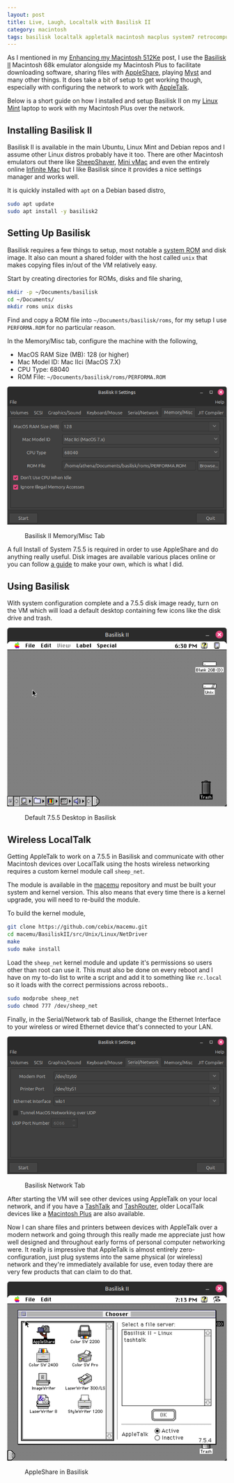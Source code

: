 ```yaml
---
layout: post
title: Live, Laugh, Localtalk with Basilisk II
category: macintosh
tags: basilisk localtalk appletalk macintosh macplus system7 retrocomputing
---
```


As I mentioned in my [Enhancing my Macintosh 512Ke](/Enhancing-my-Macintosh-512Ke/) post, I use the [Basilisk II](https://basilisk.cebix.net/) Macintosh 68k emulator alongside my Macintosh Plus to facilitate downloading software, sharing files with [AppleShare](https://en.wikipedia.org/wiki/AppleShare), playing [Myst](https://www.macintoshrepository.org/4937-myst) and many other things. It does take a bit of setup to get working though, especially with configuring the network to work with [AppleTalk](https://en.wikipedia.org/wiki/AppleTalk).

Below is a short guide on how I installed and setup Basilisk II on my [Linux Mint](https://linuxmint.com/) laptop to work with my Macintosh Plus over the network.

## Installing Basilisk II

Basilisk II is available in the main Ubuntu, Linux Mint and Debian repos and I assume other Linux distros probably have it too. There are other Macintosh emulators out there like [SheepShaver](https://sheepshaver.cebix.net/), [Mini vMac](https://github.com/friedkiwi/minivmac) and even the entirely online [Infinite Mac](https://infinitemac.org/) but I like Basilisk since it provides a nice settings manager and works well.

It is quickly installed with `apt` on a Debian based distro,

```sh
sudo apt update
sudo apt install -y basilisk2
```

## Setting Up Basilisk

Basilisk requires a few things to setup, most notable a [system ROM](https://en.wikipedia.org/wiki/Old_World_ROM) and disk image. It also can mount a shared folder with the host called `unix` that makes copying files in/out of the VM relatively easy.

Start by creating directories for ROMs, disks and file sharing,

```sh
mkdir -p ~/Documents/basilisk
cd ~/Documents/
mkdir roms unix disks
```

Find and copy a ROM file into `~/Documents/basilisk/roms`, for my setup I use `PERFORMA.ROM` for no particular reason.

In the Memory/Misc tab, configure the machine with the following,

- MacOS RAM Size (MB): 128 (or higher)
- Mac Model ID: Mac IIci (MacOS 7.X)
- CPU Type: 68040
- ROM File: `~/Documents/basilisk/roms/PERFORMA.ROM`

[![Basilisk II Memory/Misc Tab](/assets/images/posts/macintosh/basilisk-settings.png)](/assets/images/posts/macintosh/basilisk-settings.png)
<figure><figcaption>Basilisk II Memory/Misc Tab</figcaption></figure>

A full Install of System 7.5.5 is required in order to use AppleShare and do anything really useful. Disk images are available various places online or you can follow [a guide](https://www.savagetaylor.com/2018/09/02/setting-up-your-vintage-classic-68k-macintosh-installing-the-full-version-of-system-7-5-5-or-6-0-8/) to make your own, which is what I did.

## Using Basilisk

With system configuration complete and a 7.5.5 disk image ready, turn on the VM which will load a  default desktop containing few icons like the disk drive and trash.

[![Default 7.5.5 Desktop in Basilisk](/assets/images/posts/macintosh/basilisk-755-desktop.png)](/assets/images/posts/macintosh/basilisk-755-desktop.png)
<figure><figcaption>Default 7.5.5 Desktop in Basilisk</figcaption></figure>

## Wireless LocalTalk

Getting AppleTalk to work on a 7.5.5 in Basilisk and communicate with other Macintosh devices over LocalTalk using the hosts wireless networking requires a custom kernel module call `sheep_net`.

The module is available in the [macemu](https://github.com/cebix/macemu) repository and must be built your system and kernel version. This also means that every time there is a kernel upgrade, you will need to re-build the module.

To build the kernel module,

```sh
git clone https://github.com/cebix/macemu.git
cd macemu/BasiliskII/src/Unix/Linux/NetDriver
make
sudo make install
```

Load the `sheep_net` kernel module and update it's permissions so users other than root can use it. This must also be done on every reboot and I have on my to-do list to write a script and add it to something like `rc.local` so it loads with the correct permissions across reboots..

```sh
sudo modprobe sheep_net
sudo chmod 777 /dev/sheep_net
```

Finally, in the Serial/Network tab of Basilisk, change the Ethernet Interface to your wireless or wired Ethernet device that's connected to your LAN.

[![Basilisk Network Tab](/assets/images/posts/macintosh/basilisk-networking.png)](/assets/images/posts/macintosh/basilisk-networking.png)
<figure><figcaption>Basilisk Network Tab</figcaption></figure>

After starting the VM will see other devices using AppleTalk on your local network, and if you have a [TashTalk](https://github.com/lampmerchant/tashtalk) and [TashRouter](https://github.com/lampmerchant/tashrouter/), older LocalTalk devices like a [Macintosh Plus](/Enhancing-my-Macintosh-512Ke/) are also available.

Now I can share files and printers between devices with AppleTalk over a modern network and going through this really made me appreciate just how well designed and throughout early forms of personal computer networking were. It really is impressive that AppleTalk is almost entirely zero-configuration, just plug systems into the same physical (or wireless) network and they're immediately available for use, even today there are very few products that can claim to do that.

[![AppleShare in Basilisk](/assets/images/posts/macintosh/basilisk-appleshare.png)](/assets/images/posts/macintosh/basilisk-appleshare.png)
<figure><figcaption>AppleShare in Basilisk</figcaption></figure>
